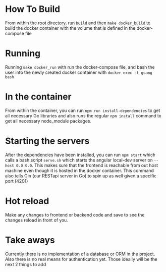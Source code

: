 # How To Build
From within the root directory, run `build` and then `make docker_build` to build the docker container with the volume that is defined in the docker-compose file

# Running
Running `make docker_run` with run the docker-compose file, and bash the user into the newly created docker container with `docker exec -t goang bash`

# In the container
From within the container, you can run `npm run install-dependencies` to get all necessary Go libraries and also runs the regular `npm install` command to get all necessary node_module packages.

# Starting the servers
After the dependencies have been installed, you can run `npm start` which calls a bash script `serve.sh` which starts the angular local-dev server on `--host 0.0.0.0`. This makes sure that the frontend is reachable from out host machine even though it is hosted in the docker container. This command also tells Gin (our RESTapi server in Go) to spin up as well given a specific port (4201)

# Hot reload
Make any changes to frontend or backend code and save to see the changes reload in front of you. 

# Take aways
Currently there is no implementation of a database or ORM in the project. Also there is no real means for authentication yet. Those ideally will be the next 2 things to add
